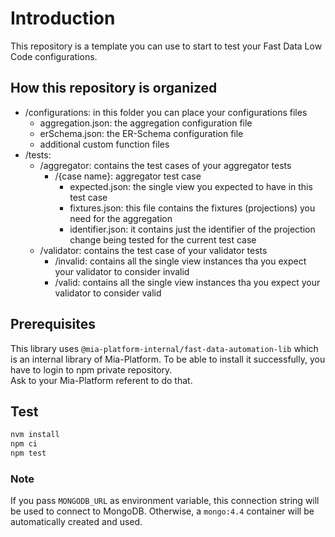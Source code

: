 # Introduction 

This repository is a template you can use to start to test your Fast Data Low Code configurations.

## How this repository is organized
 
- /configurations: in this folder you can place your configurations files
    - aggregation.json: the aggregation configuration file
    - erSchema.json: the ER-Schema configuration file
    - additional custom function files
- /tests:
    - /aggregator: contains the test cases of your aggregator tests
        - /{case name}: aggregator test case
            - expected.json: the single view you expected to have in this test case
            - fixtures.json: this file contains the fixtures (projections) you need for the aggregation
            - identifier.json: it contains just the identifier of the projection change being tested for the current test case
    - /validator: contains the test case of your validator tests
      - /invalid: contains all the single view instances tha you expect your validator to consider invalid
      - /valid: contains all the single view instances tha you expect your validator to consider valid

## Prerequisites

This library uses `@mia-platform-internal/fast-data-automation-lib` which is an internal library of Mia-Platform. To be able to install it successfully, you have to login to npm private repository.   
Ask to your Mia-Platform referent to do that.

## Test

```bash
nvm install
npm ci
npm test
```

### Note

If you pass `MONGODB_URL` as environment variable, this connection string will be used to connect to MongoDB. Otherwise, a `mongo:4.4` container will be automatically created and used.
